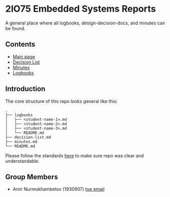 
# 2IO75 Embedded Systems Reports

A general place where all logbooks, design-decision-docs, and minutes can be found.

## Contents

- [Main page](./README.md)
- [Decision List](./decision-list.md)
- [Minutes](./minutes.md)
- [Logbooks](./logbooks/README.md)

## Introduction

The core structure of this repo looks general like this:

```
.
├── logbooks
│   ├── <student-name-1>.md
│   ├── <student-name-2>.md
│   ├── <student-name-3>.md
│   └── README.md
├── decision-list.md
├── minutes.md
└── README.md
```

Please follow the standards [here]() to make sure repo was clear and understandable.

## Group Members

- Amir Nurmukhambetov (1930907) [tue email](a.nurmukhambetov@tue.student.nl)
